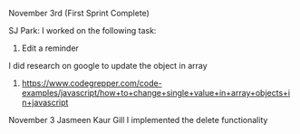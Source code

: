 November 3rd (First Sprint Complete)

SJ Park:
I worked on the following task:
1. Edit a reminder

I did research on google to update the object in array 
1. https://www.codegrepper.com/code-examples/javascript/how+to+change+single+value+in+array+objects+in+javascript

November 3
Jasmeen Kaur Gill
I implemented the delete functionality

